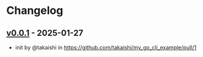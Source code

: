 # Changelog

## [v0.0.1](https://github.com/takaishi/my_go_cli_example/commits/v0.0.1) - 2025-01-27
- init by @takaishi in https://github.com/takaishi/my_go_cli_example/pull/1
